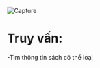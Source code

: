 
![Capture](https://user-images.githubusercontent.com/65844775/121933507-5f125400-cd70-11eb-89dc-15def22bd290.JPG)
# Truy vấn:
-Tìm thông tin sách có thể loại 
